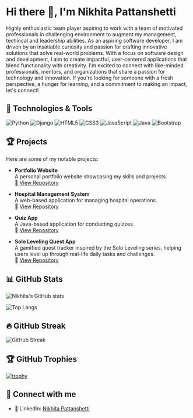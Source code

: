 # Hi there 👋, I'm Nikhita Pattanshetti

Highly enthusiastic team player aspiring to work with a team of motivated professionals in challenging environment to augment my management, techincal and leadership abilities.
As an aspiring software developer, I am driven by an insatiable curiosity and passion for crafting innovative solutions that solve real-world problems. With a focus on software design and development, I aim to create impactful, user-centered applications that blend functionality with creativity.
I'm excited to connect with like-minded professionals, mentors, and organizations that share a passion for technology and innovation. If you're looking for someone with a fresh perspective, a hunger for learning, and a commitment to making an impact, let's connect!

## 🔧 Technologies & Tools
![Python](https://img.shields.io/badge/-Python-3776AB?style=flat&logo=python&logoColor=white)
![Django](https://img.shields.io/badge/-Django-092E20?style=flat&logo=django&logoColor=white)
![HTML5](https://img.shields.io/badge/-HTML5-E34F26?style=flat&logo=html5&logoColor=white)
![CSS3](https://img.shields.io/badge/-CSS3-1572B6?style=flat&logo=css3)
![JavaScript](https://img.shields.io/badge/-JavaScript-F7DF1E?style=flat&logo=javascript&logoColor=black)
![Java](https://img.shields.io/badge/-Java-007396?style=flat&logo=java&logoColor=white)
![Bootstrap](https://img.shields.io/badge/-Bootstrap-563D7C?style=flat&logo=bootstrap)

## 🏆 Projects

Here are some of my notable projects:

- **Portfolio Website**  
  A personal portfolio website showcasing my skills and projects.  
  🔗 [View Repository](https://github.com/Nikhhh14/Portfolio)

- **Hospital Management System**  
  A web-based application for managing hospital operations.  
  🔗 [View Repository](https://github.com/Nikhhh14/Hospital-Management-System)

- **Quiz App**  
  A Java-based application for conducting quizzes.  
  🔗 [View Repository](https://github.com/Nikhhh14/Quiz-App)

- **Solo Leveling Quest App**  
  A gamified quest tracker inspired by the Solo Leveling series, helping users level up through real-life daily tasks and challenges.  
  🔗 [View Repository](https://github.com/Nikhhh14/Solo-Leveling-Quest-App)

## 📊 GitHub Stats

![Nikhita's GitHub stats](https://github-readme-stats.vercel.app/api?username=Nikhhh14&show_icons=true&theme=radical)

![Top Langs](https://github-readme-stats.vercel.app/api/top-langs/?username=Nikhhh14&layout=compact&theme=radical)

## 🔥 GitHub Streak

![GitHub Streak](https://streak-stats.demolab.com?user=Nikhhh14&theme=radical&date_format=M%20j%5B%2C%20Y%5D)

## 🏆 GitHub Trophies

[![trophy](https://github-profile-trophy.vercel.app/?username=Nikhhh14&theme=radical&margin-w=10&no-frame=true)](https://github.com/ryo-ma/github-profile-trophy)

## 🔗 Connect with me

- 💼 LinkedIn: [Nikhita Pattanshetti](https://www.linkedin.com/in/nikhita-pattanshetti-03827127b)
